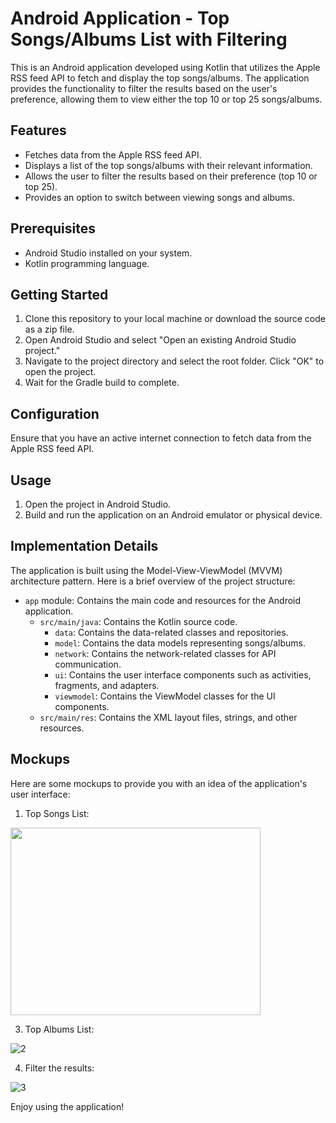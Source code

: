 # Android Application - Top Songs/Albums List with Filtering

This is an Android application developed using Kotlin that utilizes the Apple RSS feed API to fetch and display the top songs/albums. The application provides the functionality to filter the results based on the user's preference, allowing them to view either the top 10 or top 25 songs/albums.

## Features

- Fetches data from the Apple RSS feed API.
- Displays a list of the top songs/albums with their relevant information.
- Allows the user to filter the results based on their preference (top 10 or top 25).
- Provides an option to switch between viewing songs and albums.

## Prerequisites

- Android Studio installed on your system.
- Kotlin programming language.

## Getting Started

1. Clone this repository to your local machine or download the source code as a zip file.
2. Open Android Studio and select "Open an existing Android Studio project."
3. Navigate to the project directory and select the root folder. Click "OK" to open the project.
4. Wait for the Gradle build to complete.

## Configuration

Ensure that you have an active internet connection to fetch data from the Apple RSS feed API.

## Usage

1. Open the project in Android Studio.
2. Build and run the application on an Android emulator or physical device.

## Implementation Details

The application is built using the Model-View-ViewModel (MVVM) architecture pattern. Here is a brief overview of the project structure:

- `app` module: Contains the main code and resources for the Android application.
  - `src/main/java`: Contains the Kotlin source code.
    - `data`: Contains the data-related classes and repositories.
    - `model`: Contains the data models representing songs/albums.
    - `network`: Contains the network-related classes for API communication.
    - `ui`: Contains the user interface components such as activities, fragments, and adapters.
    - `viewmodel`: Contains the ViewModel classes for the UI components.
  - `src/main/res`: Contains the XML layout files, strings, and other resources.

## Mockups
Here are some mockups to provide you with an idea of the application's user interface:
1. Top Songs List:

<img src="[image-url](https://github.com/HASSANI-ELMEHDI/TopSongsAlbumsApp_Kotlin/assets/105174552/cce56554-bb38-4390-8900-4ab802c5d735)" height="300" width="400">

3. Top Albums List:


![2](https://github.com/HASSANI-ELMEHDI/TopSongsAlbumsApp_Kotlin/assets/105174552/be2294d9-28d0-443a-909a-37fb0afc83f8)

4. Filter the results:
   
![3](https://github.com/HASSANI-ELMEHDI/TopSongsAlbumsApp_Kotlin/assets/105174552/81a70c05-164f-464a-b518-f1cdae6cc46d)


Enjoy using the application!

